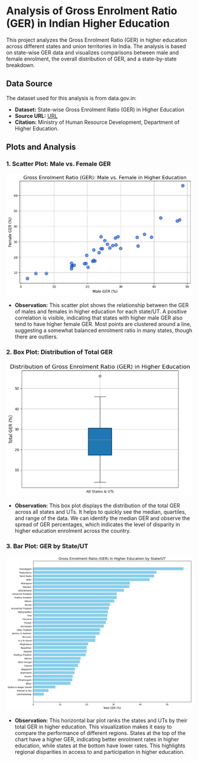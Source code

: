 # Analysis of Gross Enrolment Ratio (GER) in Indian Higher Education

This project analyzes the Gross Enrolment Ratio (GER) in higher education across different states and union territories in India. The analysis is based on state-wise GER data and visualizes comparisons between male and female enrolment, the overall distribution of GER, and a state-by-state breakdown.

## Data Source

The dataset used for this analysis is from data.gov.in:

* **Dataset:** State-wise Gross Enrolment Ratio (GER) in Higher Education
* **Source URL:** [URL](https://www.data.gov.in/resource/state-ut-wise-gross-enrolment-ratio-higher-education-2001-02-2014-15)
* **Citation:** Ministry of Human Resource Development, Department of Higher Education.

## Plots and Analysis

### 1. Scatter Plot: Male vs. Female GER

![Scatter Plot of Male vs Female GER](./Plots/Scatter_Plot.png)

* **Observation:** This scatter plot shows the relationship between the GER of males and females in higher education for each state/UT. A positive correlation is visible, indicating that states with higher male GER also tend to have higher female GER. Most points are clustered around a line, suggesting a somewhat balanced enrolment ratio in many states, though there are outliers.

### 2. Box Plot: Distribution of Total GER

![Box Plot of GER Distribution](./Plots/Box_Plot.png)

* **Observation:** This box plot displays the distribution of the total GER across all states and UTs. It helps to quickly see the median, quartiles, and range of the data. We can identify the median GER and observe the spread of GER percentages, which indicates the level of disparity in higher education enrolment across the country.

### 3. Bar Plot: GER by State/UT

![Bar Plot of GER by State](./Plots/Bar_Plot.png)

* **Observation:** This horizontal bar plot ranks the states and UTs by their total GER in higher education. This visualization makes it easy to compare the performance of different regions. States at the top of the chart have a higher GER, indicating better enrolment rates in higher education, while states at the bottom have lower rates. This highlights regional disparities in access to and participation in higher education.
